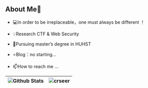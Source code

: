 ## About Me👋
- 💻In order to be irreplaceable，one must always be different ！

- 💡Research  CTF & Web Security

- 🌱Pursuing master’s degree in HUHST

- ⭐️Blog：no starting...

- 📫How to reach me ...

| ![Github Stats](https://github-readme-stats.vercel.app/api?username=crseer&show_icons=true&theme=default&count_private=true&bg_color=DEG,#5312D6) | ![crseer](https://count.getloli.com/get/@crseer?theme=rule34) |
| ------------------------------------------------------------ | ------------------------------------------------------------ |
